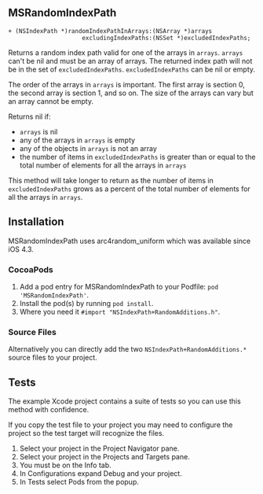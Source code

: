 ## MSRandomIndexPath

```
+ (NSIndexPath *)randomIndexPathInArrays:(NSArray *)arrays
                     excludingIndexPaths:(NSSet *)excludedIndexPaths;
```

Returns a random index path valid for one of the arrays in `arrays`. `arrays` can't be nil and must be an array of arrays. The returned index path will not be in the set of `excludedIndexPaths`. `excludedIndexPaths` can be nil or empty.

The order of the arrays in `arrays` is important. The first array is section 0, the second array is section 1, and so on. The size of the arrays can vary but an array cannot be empty.

Returns nil if:

- `arrays` is nil
- any of the arrays in `arrays` is empty
- any of the objects in `arrays` is not an array
- the number of items in `excludedIndexPaths` is greater than or equal to the total number of elements for all the arrays in `arrays`

This method will take longer to return as the number of items in `excludedIndexPaths` grows as a percent of the total number of elements for all the arrays in `arrays`.

## Installation

MSRandomIndexPath uses arc4random_uniform which was available since iOS 4.3.


### CocoaPods

1. Add a pod entry for MSRandomIndexPath to your Podfile: `pod 'MSRandomIndexPath'`.
2. Install the pod(s) by running `pod install`.
3. Where you need it `#import "NSIndexPath+RandomAdditions.h"`.

### Source Files

Alternatively you can directly add the two `NSIndexPath+RandomAdditions.*` source files to your project.



## Tests

The example Xcode project contains a suite of tests so you can use this method with confidence.

If you copy the test file to your project you may need to configure the project so the test target will recognize the files.

1. Select your project in the Project Navigator pane.
1. Select your project in the Projects and Targets pane.
1. You must be on the Info tab.
1. In Configurations expand Debug and your project.
1. In <yourProjectName>Tests select Pods from the popup.
